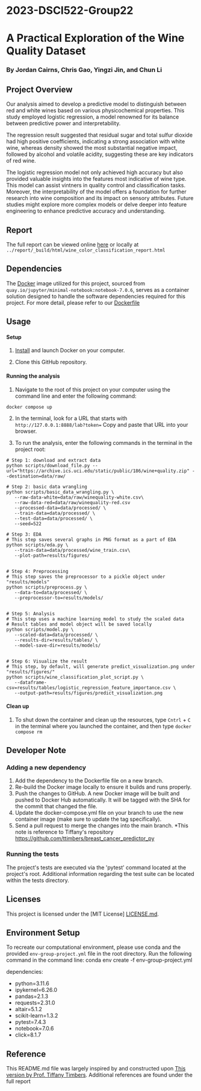 # 2023-DSCI522-Group22
# A Practical Exploration of the Wine Quality Dataset
### By Jordan Cairns, Chris Gao, Yingzi Jin, and Chun Li

## Project Overview
Our analysis aimed to develop a predictive model to distinguish between red and white wines based on various physicochemical properties. This study employed logistic regression, a model renowned for its balance between predictive power and interpretability.

The regression result suggested that residual sugar and total sulfur dioxide had high positive coefficients, indicating a strong association with white wine, whereas density showed the most substantial negative impact, followed by alcohol and volatile acidity, suggesting these are key indicators of red wine.

The logistic regression model not only achieved high accuracy but also provided valuable insights into the features most indicative of wine type. This model can assist vintners in quality control and classification tasks. Moreover, the interpretability of the model offers a foundation for further research into wine composition and its impact on sensory attributes. Future studies might explore more complex models or delve deeper into feature engineering to enhance predictive accuracy and understanding.

## Report
The full report can be viewed online [here](https://github.com/UBC-MDS/2023-DSCI522-Group22/blob/main/report/_build/html/wine_color_classification_report.html) or locally at `../report/_build/html/wine_color_classification_report.html`

## Dependencies
The [Docker](https://www.docker.com/) image utilized for this project, sourced from `quay.io/jupyter/minimal-notebook:notebook-7.0.6`, serves as a container solution designed to handle the software dependencies required for this project. For more detail, please refer to our [Dockerfile](https://github.com/UBC-MDS/2023-DSCI522-Group22/blob/main/Dockerfile)

## Usage

#### Setup

1. [Install](https://www.docker.com/get-started/) 
and launch Docker on your computer.

2. Clone this GitHub repository.

#### Running the analysis

1. Navigate to the root of this project on your computer using the
   command line and enter the following command:

``` 
docker compose up
```
2. In the terminal, look for a URL that starts with 
`http://127.0.0.1:8888/lab?token=` 
Copy and paste that URL into your browser.

3. To run the analysis,
enter the following commands in the terminal in the project root:

```
# Step 1: download and extract data
python scripts/download_file.py --url="https://archive.ics.uci.edu/static/public/186/wine+quality.zip" --destination=data/raw/

# Step 2: basic data wrangling
python scripts/basic_data_wrangling.py \
   --raw-data-white=data/raw/winequality-white.csv\
   --raw-data-red=data/raw/winequality-red.csv
   --processed-data=data/processed/ \
   --train-data=data/processed/ \
   --test-data=data/processed/ \
   --seed=522

# Step 3: EDA
# This step saves several graphs in PNG format as a part of EDA
python scripts/eda.py \
   --train-data=data/processed/wine_train.csv\
   --plot-path=results/figures/


# Step 4: Preprocessing
# This step saves the preprocessor to a pickle object under "results/models"
python scripts/preprocess.py \
   --data-to=data/processed/ \
   --preprocessor-to=results/models/


# Step 5: Analysis
# This step uses a machine learning model to study the scaled data
# Result tables and model object will be saved locally
python scripts/model.py \
   --scaled-data=data/processed/ \
   --results-dir=results/tables/ \
   --model-save-dir=results/models/


# Step 6: Visualize the result
# This step, by default, will generate predict_visualization.png under "results/figures/"
python scripts/wine_classification_plot_script.py \
   --dataframe-csv=results/tables/logistic_regression_feature_importance.csv \
   --output-path=results/figures/predict_visualization.png

```

#### Clean up

1. To shut down the container and clean up the resources, 
type `Cntrl` + `C` in the terminal
where you launched the container, and then type `docker compose rm`

## Developer Note
### Adding a new dependency
1. Add the dependency to the Dockerfile file on a new branch.
2. Re-build the Docker image locally to ensure it builds and runs properly.
3. Push the changes to GitHub. A new Docker image will be built and pushed to Docker Hub automatically. It will be tagged with the SHA for the commit that changed the file.
4. Update the docker-compose.yml file on your branch to use the new container image (make sure to update the tag specifically).
5. Send a pull request to merge the changes into the main branch.
*This note is reference to Tiffany's repository https://github.com/ttimbers/breast_cancer_predictor_py

### Running the tests
The project's tests are executed via the 'pytest' command located at the project's root. Additional information regarding the test suite can be located within the tests directory.

## Licenses
This project is licensed under the [MIT License] [LICENSE.md](https://github.com/UBC-MDS/2023-DSCI522-Group22/blob/main/LICENSE).

## Environment Setup
To recreate our computational environment, please use conda and the provided `env-group-project.yml` file in the root directory. Run the following command in the command line:
conda env create -f env-group-project.yml

dependencies:
  - python=3.11.6
  - ipykernel=6.26.0
  - pandas=2.1.3
  - requests=2.31.0
  - altair=5.1.2
  - scikit-learn=1.3.2
  - pytest=7.4.3
  - notebook=7.0.6
  - click=8.1.7

## Reference
This README.md file was largely inspired by and constructed upon [This version by Prof. Tiffany Timbers](https://github.com/ttimbers/breast_cancer_predictor_py/blob/v1.0.0/README.md).
Additional references are found under the full report
